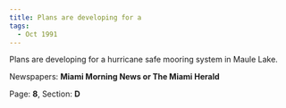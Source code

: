 ```yaml
---  
title: Plans are developing for a  
tags:  
  - Oct 1991  
---  
```

  
Plans are developing for a hurricane safe mooring system in Maule Lake.  
  
Newspapers: **Miami Morning News or The Miami Herald**  
  
Page: **8**, Section: **D** 
